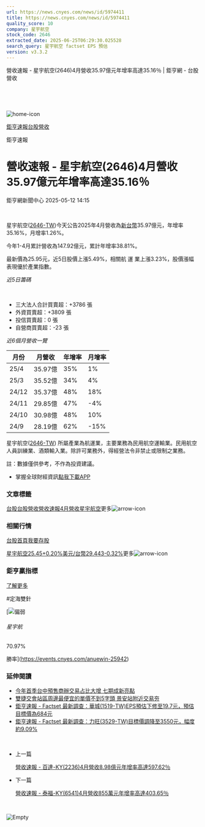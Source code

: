 ```yaml
---
url: https://news.cnyes.com/news/id/5974411
title: https://news.cnyes.com/news/id/5974411
quality_score: 10
company: 星宇航空
stock_code: 2646
extracted_date: 2025-06-25T06:29:30.025528
search_query: 星宇航空 factset EPS 預估
version: v3.3.2
---
```


營收速報 - 星宇航空(2646)4月營收35.97億元年增率高達35.16％ | 鉅亨網 - 台股營收

‌

‌

![home-icon](/assets/icons/breadCrumb/symbol-icon-home.svg)

[鉅亨速報](/news/cat/anue_live)[台股營收](/news/cat/tw_revenue)

鉅亨速報

# 營收速報 - 星宇航空(2646)4月營收35.97億元年增率高達35.16％

鉅亨網新聞中心 2025-05-12 14:15

‌

星宇航空([2646-TW](https://www.cnyes.com/twstock/2646))今天公告2025年4月營收為[新台幣](https://invest.cnyes.com/forex/detail/usdtwd)35.97億元，年增率35.16%，月增率1.26%。

今年1-4月累計營收為147.92億元，累計年增率38.81%。

最新價為25.95元，近5日股價上漲5.49%，相關航 運 業上漲3.23%，股價漲幅表現優於產業指數。

*近5日籌碼*

‌

* 三大法人合計買賣超：+3786 張
* 外資買賣超：+3809 張
* 投信買賣超：0 張
* 自營商買賣超：-23 張

*近6個月營收一覽*

| 月份 | 月營收 | 年增率 | 月增率 |
| --- | --- | --- | --- |
| 25/4 | 35.97億 | 35% | 1% |
| 25/3 | 35.52億 | 34% | 4% |
| 24/12 | 35.37億 | 48% | 18% |
| 24/11 | 29.85億 | 47% | -4% |
| 24/10 | 30.98億 | 48% | 10% |
| 24/9 | 28.19億 | 62% | -15% |

星宇航空([2646-TW](https://www.cnyes.com/twstock/2646)) 所屬產業為航運業，主要業務為民用航空運輸業。民用航空人員訓練業、酒類輸入業。除許可業務外，得經營法令非禁止或限制之業務。

註：數據僅供參考，不作為投資建議。

* 掌握全球財經資訊[點我下載APP](http://www.cnyes.com/app/?utm_source=mweb&utm_medium=HamMenuBanner&utm_campaign=fixed&utm_content=entr)

### 文章標籤

[台股](https://news.cnyes.com/tag/台股 "台股")[台股營收](https://news.cnyes.com/tag/台股營收 "台股營收")[營收速報](https://news.cnyes.com/tag/營收速報 "營收速報")[4月營收](https://news.cnyes.com/tag/4月營收 "4月營收")[星宇航空](https://news.cnyes.com/tag/星宇航空 "星宇航空")更多![arrow-icon](/assets/icons/arrows/arrow-down.svg)

### 相關行情

[台股首頁](https://www.cnyes.com/twstock)[我要存股](https://supr.link/8OHaU)

[星宇航空25.45+0.20%](https://www.cnyes.com/twstock/2646)[美元/台幣29.443-0.32%](https://invest.cnyes.com/forex/detail/USDTWD)更多![arrow-icon](/assets/icons/arrows/arrow-down.svg)

### 鉅亨贏指標

[了解更多](https://events.cnyes.com/anuewin-25942)

#定海雙針

[![偏弱](/assets/icons/win-indicator/short.svg)

###### 星宇航

70.97%

勝率](https://events.cnyes.com/anuewin-25942)

### 延伸閱讀

* [今年首季台中預售商辦交易占比大增 七期成新亮點](/news/id/5974293)
* [雙捷交會站區周邊最便宜的單價不到5字頭 景安站附近交易夯](/news/id/5974273)
* [鉅亨速報 - Factset 最新調查：華城(1519-TW)EPS預估下修至19.7元，預估目標價為684元](/news/id/5974246)
* [鉅亨速報 - Factset 最新調查：力旺(3529-TW)目標價調降至3550元，幅度約9.09%](/news/id/5974243)

‌

* 上一篇

  [營收速報 - 百達-KY(2236)4月營收8.98億元年增率高達597.62％](/news/id/5974946)
* 下一篇

  [營收速報 - 泰福-KY(6541)4月營收855萬元年增率高達403.65％](/news/id/5973578)

‌

![Empty](/assets/icons/skeleton/empty-image.svg)

‌